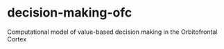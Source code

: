 # decision-making-ofc
Computational model of value-based decision making in the Orbitofrontal Cortex
